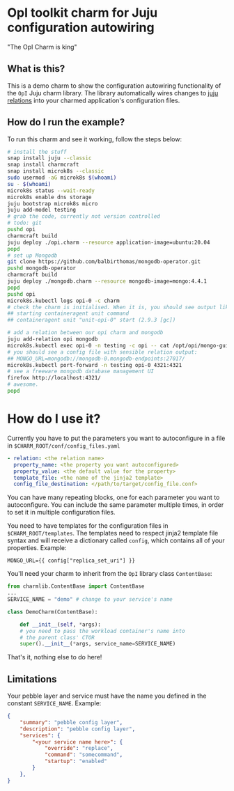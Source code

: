 # OpI toolkit charm for Juju configuration autowiring

"The OpI Charm is king"

## What is this?
This is a demo charm to show the configuration autowiring functionality of the `OpI` Juju charm library. The library automatically wires changes to [juju relations](https://juju.is/docs/sdk/relations) into your charmed application's configuration files.

## How do I run the example?
To run this charm and see it working, follow the steps below:

```sh
# install the stuff
snap install juju --classic
snap install charmcraft
snap install microk8s --classic
sudo usermod -aG microk8s $(whoami)
su - $(whoami)
microk8s status --wait-ready
microk8s enable dns storage
juju bootstrap microk8s micro
juju add-model testing
# grab the code, currently not version controlled
# todo: git
pushd opi
charmcraft build
juju deploy ./opi.charm --resource application-image=ubuntu:20.04
popd
# set up Mongodb
git clone https://github.com/balbirthomas/mongodb-operator.git
pushd mongodb-operator
charmcraft build
juju deploy ./mongodb.charm --resource mongodb-image=mongo:4.4.1
popd
pushd opi
microk8s.kubectl logs opi-0 -c charm
# check the charm is initialised. When it is, you should see output like:
## starting containeragent unit command
## containeragent unit "unit-opi-0" start (2.9.3 [gc])

# add a relation between our opi charm and mongodb
juju add-relation opi mongodb
microk8s.kubectl exec opi-0 -n testing -c opi -- cat /opt/opi/mongo-gui.sh
# you should see a config file with sensible relation output:
## MONGO_URL=mongodb://mongodb-0.mongodb-endpoints:27017/
microk8s.kubectl port-forward -n testing opi-0 4321:4321
# see a freeware mongodb database management UI
firefox http://localhost:4321/
# awesome.
popd
```

# How do I use it?
Currently you have to put the parameters you want to autoconfigure in a file in `$CHARM_ROOT/conf/config_files.yaml`

```yaml
- relation: <the relation name>
  property_name: <the property you want autoconfigured>
  property_value: <the default value for the property>
  template_file: <the name of the jinja2 template>
  config_file_destination: </path/to/target/config_file.conf>
```

You can have many repeating blocks, one for each parameter you want to autoconfigure. You can include the same parameter multiple times, in order to set it in multiple configuration files.

You need to have templates for the configuration files in `$CHARM_ROOT/templates`. The templates need to respect jinja2 template file syntax and will receive a dictionary called `config`, which contains all of your properties. Example:

```jinja
MONGO_URL={{ config["replica_set_uri"] }}
```

You'll need your charm to inherit from the `OpI` library class `ContentBase`:

```python
from charmlib.ContentBase import ContentBase
...
SERVICE_NAME = "demo" # change to your service's name

class DemoCharm(ContentBase):

	def __init__(self, *args):
    # you need to pass the workload container's name into
    # the parent class' CTOR
    super().__init__(*args, service_name=SERVICE_NAME)
```
That's it, nothing else to do here!

## Limitations

Your pebble layer and service must have the name you defined in the constant `SERVICE_NAME`. Example:

```json
{
    "summary": "pebble config layer",
    "description": "pebble config layer",
    "services": {
        "<your service name here>": {
            "override": "replace",
            "command": "somecommand",
            "startup": "enabled"
        }
    },
}
```